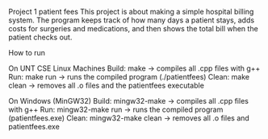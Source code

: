 
Project 1 patient fees
This project is about making a simple hospital billing system. The program keeps track of how many days a patient stays, adds costs for surgeries and medications, and then shows the total bill when the patient checks out.

How to run

On UNT CSE Linux Machines
Build: make → compiles all .cpp files with g++
Run: make run → runs the compiled program (./patientfees)
Clean: make clean → removes all .o files and the patientfees executable

On Windows (MinGW32)
Build: mingw32-make → compiles all .cpp files with g++
Run: mingw32-make run → runs the compiled program (patientfees.exe)
Clean: mingw32-make clean → removes all .o files and patientfees.exe

